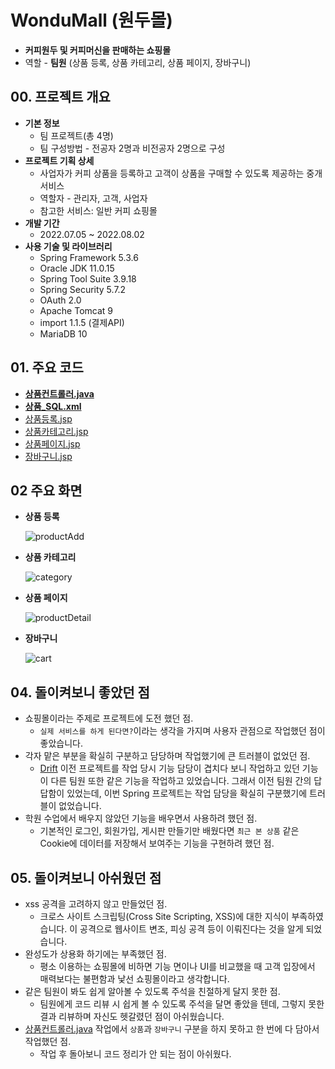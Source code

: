# WonduMall (원두몰)

- **커피원두 및 커피머신을 판매하는 쇼핑몰**
- 역할 - **팀원** (상품 등록, 상품 카테고리, 상품 페이지, 장바구니)

## 00. 프로젝트 개요

- **기본 정보**
  - 팀 프로젝트(총 4명)
  - 팀 구성방법 - 전공자 2명과 비전공자 2명으로 구성
- **프로젝트 기획 상세**
  - 사업자가 커피 상품을 등록하고 고객이 상품을 구매할 수 있도록 제공하는 중개 서비스
  - 역할자 - 관리자, 고객, 사업자
  - 참고한 서비스: 일반 커피 쇼핑몰
- **개발 기간**
  - 2022.07.05 ~ 2022.08.02
- **사용 기술 및 라이브러리**
  - Spring Framework 5.3.6
  - Oracle JDK 11.0.15
  - Spring Tool Suite 3.9.18
  - Spring Security 5.7.2
  - OAuth 2.0
  - Apache Tomcat 9
  - import 1.1.5 (결제API)
  - MariaDB 10

## 01. 주요 코드

- **[상품컨트롤러.java](https://github.com/newbieccc/wondumall/blob/main/src/main/java/com/wondumall/Controller/ProductController.java)**
- **[상품_SQL.xml](https://github.com/newbieccc/wondumall/blob/main/src/main/resources/mapper/product_SQL.xml)**
- [상품등록.jsp](https://github.com/newbieccc/wondumall/blob/main/src/main/webapp/WEB-INF/views/productAdd.jsp)
- [상품카테고리.jsp](https://github.com/newbieccc/wondumall/blob/main/src/main/webapp/WEB-INF/views/category.jsp)
- [상품페이지.jsp](https://github.com/newbieccc/wondumall/blob/main/src/main/webapp/WEB-INF/views/productDetail.jsp)
- [장바구니.jsp](https://github.com/newbieccc/wondumall/blob/main/src/main/webapp/WEB-INF/views/cart.jsp)

## 02 주요 화면

- **상품 등록**

  ![productAdd](/src/main/webapp/resources/screenshot/productAdd.png)

- **상품 카테고리**

  ![category](/src/main/webapp/resources/screenshot/category.png)

- **상품 페이지**

  ![productDetail](/src/main/webapp/resources/screenshot/productDetail.png)

- **장바구니**

  ![cart](/src/main/webapp/resources/screenshot/cart.png)
  
## 04. 돌이켜보니 좋았던 점

- 쇼핑몰이라는 주제로 프로젝트에 도전 했던 점.
  - `실제 서비스를 하게 된다면?`이라는 생각을 가지며 사용자 관점으로 작업했던 점이 좋았습니다.
- 각자 맡은 부분을 확실히 구분하고 담당하며 작업했기에 큰 트러블이 없었던 점.
  - [Drift](https://github.com/newbieccc/Dripft) 이전 프로젝트를 작업 당시 기능 담당이 겹치다 보니 작업하고 있던 기능이 다른 팀원 또한 같은 기능을 작업하고 있었습니다.
  그래서 이전 팀원 간의 답답함이 있었는데, 이번 Spring 프로젝트는 작업 담당을 확실히 구분했기에 트러블이 없었습니다.
- 학원 수업에서 배우지 않았던 기능을 배우면서 사용하려 했던 점.
  - 기본적인 로그인, 회원가입, 게시판 만들기만 배웠다면 `최근 본 상품` 같은 Cookie에 데이터를 저장해서 보여주는 기능을 구현하려 했던 점.

## 05. 돌이켜보니 아쉬웠던 점

- xss 공격을 고려하지 않고 만들었던 점.
  - 크로스 사이트 스크립팅(Cross Site Scripting, XSS)에 대한 지식이 부족하였습니다. 이 공격으로 웹사이트 변조, 피싱 공격 등이 이뤄진다는 것을 알게 되었습니다.
- 완성도가 상용화 하기에는 부족했던 점.
  - 평소 이용하는 쇼핑몰에 비하면 기능 면이나 UI를 비교했을 때 고객 입장에서 매력보다는 불편함과 낯선 쇼핑몰이라고 생각합니다.
- 같은 팀원이 봐도 쉽게 알아볼 수 있도록 주석을 친절하게 달지 못한 점.
  - 팀원에게 코드 리뷰 시 쉽게 볼 수 있도록 주석을 달면 좋았을 텐데, 그렇지 못한 결과 리뷰하며 자신도 헷갈렸던 점이 아쉬웠습니다. 
- [상품컨트롤러.java](https://github.com/newbieccc/wondumall/blob/main/src/main/java/com/wondumall/Controller/ProductController.java) 작업에서 `상품`과 `장바구니` 구분을 하지 못하고 한 번에 다 담아서 작업했던 점.
  - 작업 후 돌아보니 코드 정리가 안 되는 점이 아쉬웠다.
